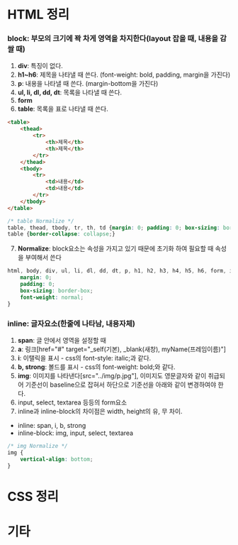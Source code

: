 # HTML 정리
### block: 부모의 크기에 꽉 차게 영역을 차지한다(layout 잡을 때, 내용을 감쌀 때)
1. **div**: 특징이 없다. 
2. **h1~h6**: 제목을 나타낼 때 쓴다. (font-weight: bold, padding, margin을 가진다)
3. **p**: 내용을 나타낼 때 쓴다. (margin-bottom을 가진다)
4. **ul, li, dl, dd, dt**: 목록을 나타낼 때 쓴다.
5. **form**
6. **table**: 목록을 표로 나타낼 때 쓴다.

```html
<table>
	<thead>
		<tr>
			<th>제목</th>
			<th>제목</th>
		</tr>
	</thead>
	<tbody>
		<tr>
			<td>내용</td>
			<td>내용</td>
		</tr>
	</tbody>
</table>
```

```css
/* table Normalize */
table, thead, tbody, tr, th, td {margin: 0; padding: 0; box-sizing: border-box;}
table {border-collapse: collapse;}
```

7. **Normalize**: block요소는 속성을 가지고 있기 때문에 초기화 하여 필요할 때 속성을 부여해서 쓴다

```css
html, body, div, ul, li, dl, dd, dt, p, h1, h2, h3, h4, h5, h6, form, input, select, textarea, header, footer, section, article, aside, table, thead, tbody, tr, td, th {
	margin: 0;
	padding: 0;
	box-sizing: border-box;
	font-weight: normal;
}
```
### inline: 글자요소(한줄에 나타남, 내용자체)
1. **span**: 글 안에서 영역을 설정할 때
2. **a**: 링크[href="#" target="_self(기본), _blank(새창), myName(프레임이름)"]
3. **i**: 이탤릭을 표시 - css의 font-style: italic;과 같다.
4. **b, strong**: 볼드를 표시 - css의 font-weight: bold;와 같다.
5. **img**: 이미지를 나타낸다[src="../img/p.jpg"], 이미지도 영문글자와 같이 취급되어 기준선이 baseline으로 잡혀서 하단으로 기준선을 아래와 같이 변경하여야 한다.
6. input, select, textarea 등등의 form요소
7. inline과 inline-block의 차이점은 width, height의 유, 무 차이.
- inline: span, i, b, strong
- inline-block: img, input, select, textarea

```css
/* img Normalize */
img {
	vertical-align: bottom;
}
```


# CSS 정리

# 기타